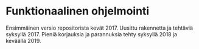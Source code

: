 
# Funktionaalinen ohjelmointi


Ensimmäinen versio repositorista kevät 2017.
Uusittu rakennetta ja tehtäviä syksyllä 2017.
Pieniä korjauksia ja parannuksia tehty syksyllä 2018 ja keväällä 2019.
